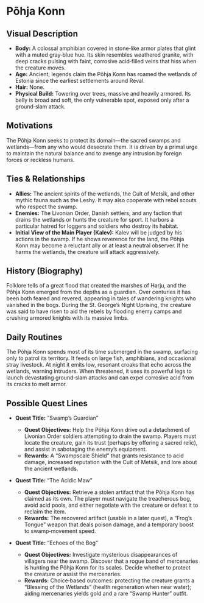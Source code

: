 # Põhja Konn

## Visual Description
- **Body:** A colossal amphibian covered in stone‑like armor plates that glint with a muted gray‑blue hue. Its skin resembles weathered granite, with deep cracks pulsing with faint, corrosive acid‑filled veins that hiss when the creature moves.
- **Age:** Ancient; legends claim the Põhja Konn has roamed the wetlands of Estonia since the earliest settlements around Reval.
- **Hair:** None.
- **Physical Build:** Towering over trees, massive and heavily armored. Its belly is broad and soft, the only vulnerable spot, exposed only after a ground‑slam attack.

## Motivations
The Põhja Konn seeks to protect its domain—the sacred swamps and wetlands—from any who would desecrate them. It is driven by a primal urge to maintain the natural balance and to avenge any intrusion by foreign forces or reckless humans.

## Ties & Relationships
- **Allies:** The ancient spirits of the wetlands, the Cult of Metsik, and other mythic fauna such as the Leshy. It may also cooperate with rebel scouts who respect the swamp.
- **Enemies:** The Livonian Order, Danish settlers, and any faction that drains the wetlands or hunts the creature for sport. It harbors a particular hatred for loggers and soldiers who destroy its habitat.
- **Initial View of the Main Player (Kalev):** Kalev will be judged by his actions in the swamp. If he shows reverence for the land, the Põhja Konn may become a reluctant ally or at least a neutral observer. If he harms the wetlands, the creature will attack aggressively.

## History (Biography)
Folklore tells of a great flood that created the marshes of Harju, and the Põhja Konn emerged from the depths as a guardian. Over centuries it has been both feared and revered, appearing in tales of wandering knights who vanished in the bogs. During the St. George’s Night Uprising, the creature was said to have risen to aid the rebels by flooding enemy camps and crushing armored knights with its massive limbs.

## Daily Routines
The Põhja Konn spends most of its time submerged in the swamp, surfacing only to patrol its territory. It feeds on large fish, amphibians, and occasional stray livestock. At night it emits low, resonant croaks that echo across the wetlands, warning intruders. When threatened, it uses its powerful legs to launch devastating ground‑slam attacks and can expel corrosive acid from its cracks to melt armor.

## Possible Quest Lines
- **Quest Title:** “Swamp’s Guardian”
  - **Quest Objectives:** Help the Põhja Konn drive out a detachment of Livonian Order soldiers attempting to drain the swamp. Players must locate the creature, gain its trust (perhaps by offering a sacred relic), and assist in sabotaging the enemy’s equipment.
  - **Rewards:** A “Swampscale Shield” that grants resistance to acid damage, increased reputation with the Cult of Metsik, and lore about the ancient wetlands.

- **Quest Title:** “The Acidic Maw”
  - **Quest Objectives:** Retrieve a stolen artifact that the Põhja Konn has claimed as its own. The player must navigate the treacherous bog, avoid acid pools, and either negotiate with the creature or defeat it to reclaim the item.
  - **Rewards:** The recovered artifact (usable in a later quest), a “Frog’s Tongue” weapon that deals poison damage, and a temporary boost to swamp‑movement speed.

- **Quest Title:** “Echoes of the Bog”
  - **Quest Objectives:** Investigate mysterious disappearances of villagers near the swamp. Discover that a rogue band of mercenaries is hunting the Põhja Konn for its scales. Decide whether to protect the creature or assist the mercenaries.
  - **Rewards:** Choice‑based outcomes: protecting the creature grants a “Blessing of the Wetlands” (health regeneration when near water); aiding mercenaries yields gold and a rare “Swamp Hunter” outfit.
